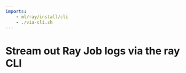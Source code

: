 ```yaml
---
imports:
    - ml/ray/install/cli
    - ./via-cli.sh
---
```


# Stream out Ray Job logs via the ray CLI
